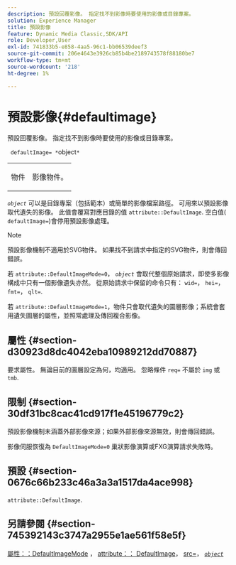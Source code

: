 ```yaml
---
description: 預設回覆影像。 指定找不到影像時要使用的影像或目錄專案。
solution: Experience Manager
title: 預設影像
feature: Dynamic Media Classic,SDK/API
role: Developer,User
exl-id: 741833b5-e858-4aa5-96c1-bb06539deef3
source-git-commit: 206e4643e3926cb85b4be2189743578f88180be7
workflow-type: tm+mt
source-wordcount: '218'
ht-degree: 1%

---
```


# 預設影像{#defaultimage}

預設回覆影像。 指定找不到影像時要使用的影像或目錄專案。

` defaultImage= *`object`*`

<table id="simpletable_C1FC14B7D9AE476DB2B10EB402944335"> 
 <tr class="strow"> 
  <td class="stentry"> <p> <span class="codeph"> <span class="varname"> 物件 </span> </span> </p> </td> 
  <td class="stentry"> <p>影像物件。 </p> </td> 
 </tr> 
</table>

*`object`* 可以是目錄專案（包括範本）或簡單的影像檔案路徑。 可用來以預設影像取代遺失的影像。 此值會覆寫對應目錄的值 `attribute::DefaultImage`. 空白值( `defaultImage=`)會停用預設影像處理。

>[!NOTE]
>
>預設影像機制不適用於SVG物件。 如果找不到請求中指定的SVG物件，則會傳回錯誤。

若 `attribute::DefaultImageMode=0`， *`object`* 會取代整個原始請求，即使多影像構成中只有一個影像遺失亦然。 從原始請求中保留的命令只有： `wid=`， `hei=`， `fmt=`， `qlt=`.

若 `attribute::DefaultImageMode=1`，物件只會取代遺失的圖層影像；系統會套用遺失圖層的屬性，並照常處理及傳回複合影像。

## 屬性 {#section-d30923d8dc4042eba10989212dd70887}

要求屬性。 無論目前的圖層設定為何，均適用。 忽略條件 `req=` 不屬於 `img` 或 `tmb`.

## 限制 {#section-30df31bc8cac41cd917f1e45196779c2}

預設影像機制未涵蓋外部影像來源；如果外部影像來源無效，則會傳回錯誤。

影像伺服恢復為 `DefaultImageMode=0` 巢狀影像演算或FXG演算請求失敗時。

## 預設 {#section-0676c66b233c46a3a3a1517da4ace998}

`attribute::DefaultImage`.

## 另請參閱 {#section-745392143c3747a2955e1ae561f58e5f}

[屬性：：DefaultImageMode](../../../../../is-api/image-catalog/image-serving-api-ref/c-image-catalog-reference/c-attributes-reference/r-defaultimagemode.md#reference-8a996af162f84e46bbe9e6e0d4e26782) ， [attribute：： DefaultImage](../../../../../is-api/image-catalog/image-serving-api-ref/c-image-catalog-reference/c-attributes-reference/r-is-cat-defaultimage.md#reference-8e9900e129f54ed68462a3c2fc3bc433)， [src=](../../../../../is-api/http-ref/image-serving-api-ref/c-http-protocol-reference/c-command-reference/r-src.md#reference-f6506637778c4c69bf106a7924a91ab1)， [ *`object`* ](../../../../../is-api/http-ref/image-serving-api-ref/c-http-protocol-reference/c-data-types/r-object.md#reference-2591bd24548d462782c68d138ef795a0)
